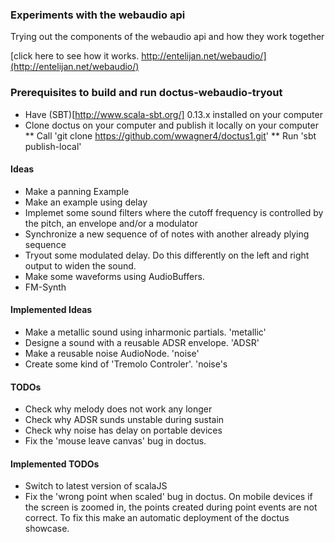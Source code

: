 ### Experiments with the webaudio api

Trying out the components of the webaudio api and how they work together

[click here to see how it works. http://entelijan.net/webaudio/](http://entelijan.net/webaudio/)

### Prerequisites to build and run doctus-webaudio-tryout
* Have (SBT)[http://www.scala-sbt.org/] 0.13.x installed on your computer
* Clone doctus on your computer and publish it locally on your computer
** Call 'git clone https://github.com/wwagner4/doctus1.git'
** Run 'sbt publish-local'

#### Ideas
* Make a panning Example
* Make an example using delay
* Implemet some sound filters where the cutoff frequency is controlled by the pitch, an envelope and/or a modulator
* Synchronize a new sequence of of notes with another already plying sequence
* Tryout some modulated delay. Do this differently on the left and right output to widen the sound.
* Make some waveforms using AudioBuffers.
* FM-Synth

#### Implemented Ideas
* Make a metallic sound using inharmonic partials. 'metallic'
* Designe a sound with a reusable ADSR envelope. 'ADSR'
* Make a reusable noise AudioNode. 'noise'
* Create some kind of 'Tremolo Controler'. 'noise's

#### TODOs
* Check why melody does not work any longer
* Check why ADSR sunds unstable during sustain
* Check why noise has delay on portable devices
* Fix the 'mouse leave canvas' bug in doctus.

#### Implemented TODOs
* Switch to latest version of scalaJS
* Fix the 'wrong point when scaled' bug in doctus. On mobile devices if the screen is zoomed in, the points
created during point events are not correct. To fix this make an automatic deployment of the doctus showcase.
